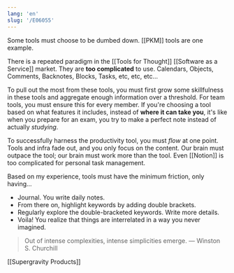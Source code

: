 ```yaml
---
lang: 'en'
slug: '/E06055'
---
```


Some tools must choose to be dumbed down. [[PKM]] tools are one example.

There is a repeated paradigm in the [[Tools for Thought]] [[Software as a Service]] market.
They are **too complicated** to use. Calendars, Objects, Comments, Backnotes, Blocks, Tasks, etc, etc, etc...

To pull out the most from these tools, you must first grow some skillfulness in these tools and aggregate enough information over a threshold. For team tools, you must ensure this for every member.
If you're choosing a tool based on what features it includes, instead of **where it can take you**,
it's like when you prepare for an exam, you try to make a perfect note instead of actually _studying_.

To successfully harness the productivity tool, you must _flow_ at one point.
Tools and infra fade out, and you only focus on the content.
Our brain must outpace the tool; our brain must work more than the tool.
Even [[Notion]] is too complicated for personal task management.

Based on my experience, tools must have the minimum friction, only having...

- Journal. You write daily notes.
- From there on, highlight keywords by adding double brackets.
- Regularly explore the double-bracketed keywords. Write more details.
- Voila! You realize that things are interrelated in a way you never imagined.

> Out of intense complexities, intense simplicities emerge. — Winston S. Churchill

[[Supergravity Products]]
